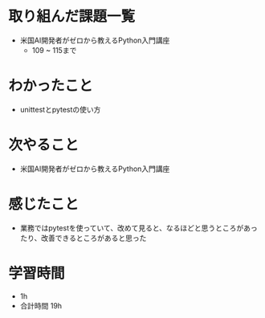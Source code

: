 # 取り組んだ課題一覧
- 米国AI開発者がゼロから教えるPython入門講座
  - 109 ~ 115まで
# わかったこと
- unittestとpytestの使い方
# 次やること
- 米国AI開発者がゼロから教えるPython入門講座
# 感じたこと
- 業務ではpytestを使っていて、改めて見ると、なるほどと思うところがあったり、改善できるところがあると思った
# 学習時間
- 1h
- 合計時間 19h